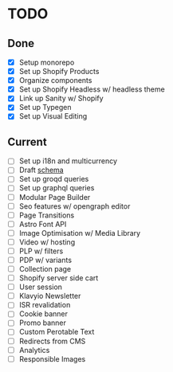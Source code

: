 # TODO

## Done

- [x] Setup monorepo
- [x] Set up Shopify Products
- [x] Organize components
- [x] Set up Shopify Headless w/ headless theme
- [x] Link up Sanity w/ Shopify
- [x] Set up Typegen
- [x] Set up Visual Editing

## Current

- [ ] Set up i18n and multicurrency
- [ ] Draft [schema](https://schema.club)
- [ ] Set up groqd queries
- [ ] Set up graphql queries
- [ ] Modular Page Builder
- [ ] Seo features w/ opengraph editor
- [ ] Page Transitions
- [ ] Astro Font API
- [ ] Image Optimisation w/ Media Library
- [ ] Video w/ hosting
- [ ] PLP w/ filters
- [ ] PDP w/ variants
- [ ] Collection page
- [ ] Shopify server side cart
- [ ] User session
- [ ] Klavyio Newsletter
- [ ] ISR revalidation
- [ ] Cookie banner
- [ ] Promo banner
- [ ] Custom Perotable Text
- [ ] Redirects from CMS
- [ ] Analytics
- [ ] Responsible Images
